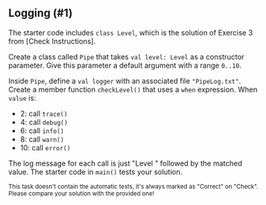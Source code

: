 ## Logging (#1)

The starter code includes `class Level`, which is the solution of Exercise 3
from [Check Instructions].

Create a class called `Pipe` that takes `val level: Level` as a constructor
parameter. Give this parameter a default argument with a range `0..10`.

Inside `Pipe`, define a `val logger` with an associated file `"PipeLog.txt"`.
Create a member function `checkLevel()` that uses a `when` expression. When
`value` is:

- 2: call `trace()`
- 4: call `debug()`
- 6: call `info()`
- 8: call `warn()`
- 10: call `error()`

The log message for each call is just "Level " followed by the matched value.
The starter code in `main()` tests your solution.

<sub> This task doesn't contain the automatic tests,
it's always marked as "Correct" on "Check".
Please compare your solution with the provided one! </sub>